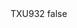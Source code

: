<?xml version="1.0" encoding="UTF-8"?>
<CustomMetadata xmlns="http://soap.sforce.com/2006/04/metadata">
    <label>TXU932</label>
    <protected>false</protected>
</CustomMetadata>
